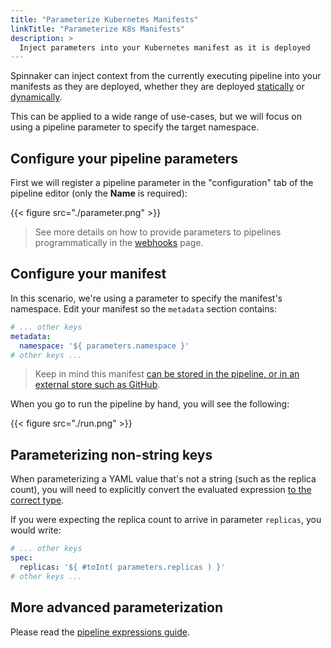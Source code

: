 ```yaml
---
title: "Parameterize Kubernetes Manifests"
linkTitle: "Parameterize K8s Manifests"
description: >
  Inject parameters into your Kubernetes manifest as it is deployed
---
```


Spinnaker can inject context from the currently executing pipeline into your
manifests as they are deployed, whether they are deployed
[statically](/docs/guides/user/kubernetes-v2/deploy-manifest/#specify-manifests-statically)
or
[dynamically](/docs/guides/user/kubernetes-v2/deploy-manifest/#specify-manifests-dynamically).

This can be applied to a wide range of use-cases, but we will focus on using a
pipeline parameter to specify the target namespace.

## Configure your pipeline parameters

First we will register a pipeline parameter in the "configuration" tab of the
pipeline editor (only the __Name__ is required):

{{< figure src="./parameter.png" >}}

> See more details on how to provide parameters to pipelines programmatically in
> the [webhooks](/docs/guides/user/triggers/webhooks) page.

## Configure your manifest

In this scenario, we're using a parameter to specify the manifest's namespace.
Edit your manifest so the `metadata` section contains:

```yaml
# ... other keys
metadata:
  namespace: '${ parameters.namespace }'
# other keys ...
```

> Keep in mind this manifest [can be stored in the pipeline, or in an external
> store such as GitHub](/docs/guides/user/kubernetes-v2/deploy-manifest).

When you go to run the pipeline by hand, you will see the following:

{{< figure src="./run.png" >}}

## Parameterizing non-string keys

When parameterizing a YAML value that's not a string (such as the replica
count), you will need to explicitly convert the evaluated expression [to the
correct type](/docs/reference/pipeline/expressions/#helper-functions).

If you were expecting the replica count to arrive in parameter `replicas`, you
would write:

```yaml
# ... other keys
spec:
  replicas: '${ #toInt( parameters.replicas ) }'
# other keys ...
```


## More advanced parameterization

Please read the [pipeline expressions guide](/docs/guides/user/pipeline-expressions).
